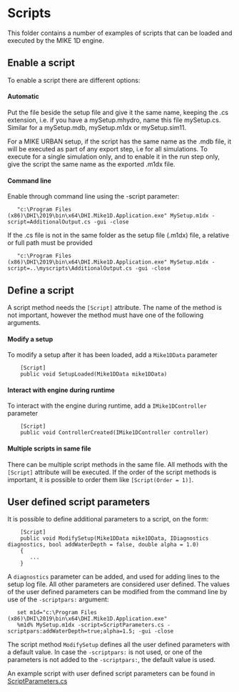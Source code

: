 # Scripts
This folder contains a number of examples of scripts that can be loaded
and executed by the MIKE 1D engine.

## Enable a script
To enable a script there are different options:

#### Automatic
Put the file beside the setup file and give it the same name, 
keeping the .cs extension, i.e. if you have a mySetup.mhydro, 
name this file mySetup.cs. Similar for a mySetup.mdb, mySetup.m1dx 
or mySetup.sim11.

For a MIKE URBAN setup, if the script has the same name as the .mdb 
file, it will be executed as part of any export step, i.e for all simulations. 
To execute for a single simulation only, and to enable it in the run
step only, give the script the same name as the exported .m1dx file.
 
#### Command line
Enable through command line using the -script parameter:

```
   "c:\Program Files (x86)\DHI\2019\bin\x64\DHI.Mike1D.Application.exe" MySetup.m1dx -script=AdditionalOutput.cs -gui -close
```
   If the .cs file is not in the same folder as the setup file (.m1dx) file, a relative 
   or full path must be provided
```
   "c:\Program Files (x86)\DHI\2019\bin\x64\DHI.Mike1D.Application.exe" MySetup.m1dx -script=..\myscripts\AdditionalOutput.cs -gui -close
```

## Define a script
A script method needs the ```[Script]``` attribute. The name of the method is not important, however the method must have one of the following arguments.

#### Modify a setup
To modify a setup after it has been loaded, add a ```Mike1DData``` parameter

```
    [Script]
    public void SetupLoaded(Mike1DData mike1DData)
```

#### Interact with engine during runtime
To interact with the engine during runtime, add a ```IMike1DController``` parameter

```
    [Script]
    public void ControllerCreated(IMike1DController controller)
```

#### Multiple scripts in same file
There can be multiple script methods in the same file. All methods with the ```[Script]``` attribute will be executed. If the order of the script methods is important, it is possible to order them like ```[Script(Order = 1)]```.


## User defined script parameters
It is possible to define additional parameters to a script, on the form:

```
    [Script]
    public void ModifySetup(Mike1DData mike1DData, IDiagnostics diagnostics, bool addWaterDepth = false, double alpha = 1.0)
    {
       ...
    }
```

A ```diagnostics``` parameter can be added, and used for adding lines to the setup log file. All other parameters are considered user defined. The values of the user defined parameters can be modified from the command line by use of the ```-scriptpars:``` argument:

```
   set m1d="c:\Program Files (x86)\DHI\2019\bin\x64\DHI.Mike1D.Application.exe"
   %m1d% MySetup.m1dx -script=ScriptParameters.cs -scriptpars:addWaterDepth=true;alpha=1.5; -gui -close
```

The script method ```ModifySetup``` defines all the user defined parameters with a default value. In case the ```-scriptpars:``` is not used, or one of the parameters is not added to the ```-scriptpars:```, the default value is used. 

An example script with user defined script parameters can be found in [ScriptParameters.cs](ScriptParameters.cs)
